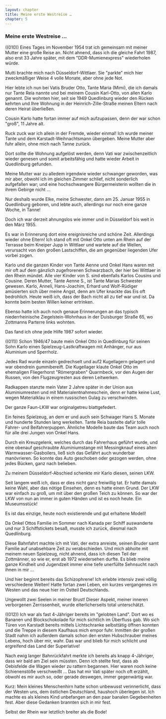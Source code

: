 ```yaml
---  
layout: chapter
title: Meine erste Westreise …
chapter: 5
---  
```


### Meine erste Westreise …

((010)) Eines Tages im November 1954 trat ich gemeinsam mit meiner Mutter eine
große Reise an. Nicht ahnend, dass ich die gleiche Fahrt 1987, also erst 33
Jahre später, mit dem "DDR-Mumienexpress" wiederholen würde.

Mutti brachte mich nach Düsseldorf-Wittlaer. Sie "parkte" mich hier
zweckmäßiger Weise 4 volle Monate, aber ohne jede Not.

Hier lebte ich nun bei Vatis Bruder Otto, Tante Maria (Mimi), die ich damals
nur Tante Reia nannte und bei meinem Cousin Karl-Otto, von allen Karlo
genannt. Die wohnten hier, seit sie 1949 Quedlinburg wieder den Rücken kehrten
und Ihre Wohnung in der Heinrich-Zille-Straße meinen Eltern nach deren Heirat
überließen.

Cousin Karlo hatte fortan immer auf mich aufzupassen, denn der war schon
"groß", 11 Jahre alt.

Ruck zuck war ich allein in der Fremde, wieder einmal! Ich wurde meiner Tante
und dem Karstadt-Weihnachtsmann übergeben. Meine Mutter aber fuhr allein, ohne
mich nach Tanne zurück.

Dort sollte die Wohnung aufgelöst werden, denn Vati war zwischenzeitlich
wieder genesen und somit arbeitsfähig und hatte wieder Arbeit in Quedlinburg
gefunden.

Meine Mutter war zu alledem irgendwie wieder schwanger geworden, was mir aber,
obwohl ich im gleichen Zimmer schlief, nicht sonderlich aufgefallen war; und
eine hochschwangere Bürgermeisterin wollten die in ihrem Gebirge nicht …

Nur deshalb wurde Elke, meine Schwester, dann am 25. Januar 1955 in
Quedlinburg geboren, und lebte auch, allerdings nur noch eine ganze Woche, in
Tanne!

Doch ich war derzeit ahnungslos wie immer und in Düsseldorf bis weit in den
März 1955.

Es war in Erinnerung dort eine ereignisreiche und schöne Zeit. Allerdings
wieder ohne Eltern! Ich stand oft mit Onkel Otto unten am Rhein auf der
Terrasse beim Kneiper Jupp in Wittlaer und wartete auf die Wellen, verursacht
von den großen Lastschiffen, die am gegenüber liegenden Ufer vorbei zogen.

Karlo und die ganzen Kinder von Tante Aenne und Onkel Hans waren mit mir oft
auf dem gänzlich zugefrorenen Schwarzbach, der hier bei Wittlaer in den Rhein
mündet. Alle vier Kinder von S. sind ebenfalls Karlos Cousins und Cousine.
Deren Mutter, Tante Aenne S., ist Tante Marias Schwester gewesen. Karlo,
Anneli, Hans-Joachim, Erhard und Wolf-Rüdiger amüsierten sich über meine
Angst, denn am Ufer knackte das Eis oft bedrohlich. Heute weiß ich, dass der
Bach nicht all zu tief war und ist. Da konnte beim besten Willen keiner
ertrinken.

Ebenso hatte ich auch noch genaue Erinnerungen an das typisch niederrheinische
Ziegelstein-Wohnhaus in der Duisburger Straße 65, wo Zottmanns Parterre links
wohnten.

Das fand ich ohne jede Hilfe 1987 sofort wieder.

((011)) Schon 1946/47 baute mein Onkel Otto in Quedlinburg für seinen Sohn
Karlo einen Spielzeug-Lastkraftwagen mit Anhänger, nur aus Aluminium und
Sperrholz.

Jedes Rad wurde einzeln gedrechselt und auf2 Kugellagern gelagert und war
obendrein gummibereift. Die Kugellager klaute Onkel Otto im ehemaligen
Fliegerhorst "Römergraben" Quarmbeck, vor den Augen der Russen, von den
Flugzeugresten aus deren Leitwerken.

Radkappen stanzte mein Vater 2 Jahre später in der Union aus Aluminiumresten
und mit Materialentnahmeschein, denn er hatte keine Lust, wegen Materialklau
in einem russischen Gulag zu verschwinden.

Der ganze Faun-LKW war originalgetreu blattgefedert.

Ein feines Spielzeug, an dem er und auch sein Schwager Hans S. Monate und
hunderte Stunden lang werkelten. Tante Reia bastelte dafür tolle Fahrer- und
Beifahrerpuppen. Ähnliche Modelle baute das Team auch noch für alle drei
Jungen von Onkel Hans.

Durch ein Kreuzgelenk, welches durch das Fahrerhaus geführt wurde, und eine
obenauf geschraubte Aluminiumstange mit Messingknauf eines alten
Warmwasser-Gasboilers, ließ sich das Gefährt auch wunderbar manövrieren. So
konnte das Auto geschoben oder gezogen werden, ohne jedes Bücken, ganz nach
belieben.

Zu meinem Düsseldorf-Abschied schenkte mir Karlo diesen, seinen LKW.

Seit langem weiß ich, dass er dies nicht ganz freiwillig tat. Er hatte damals
keine Wahl, aber das nötige Einsehen, denn es hatte einen Grund. Der LKW war
einfach zu groß, um mit über den großen Teich zu können. So war der LKW von
nun an immer in guten Händen und ist es noch heute. Ein Museumsstück!

Es ist das einzige, heute noch existierende und gut erhaltene Modell!

Da Onkel Ottos Familie im Sommer nach Kanada per Schiff auswanderte und nur 3
Schiffstickets besaß, musste ich zurück, diesmal nach Quedlinburg.

Diese Bahnfahrt machte ich mit Vati, der extra anreiste, seinen Bruder samt
Familie auf unabsehbare Zeit zu verabschieden. Und mich abholte mit meinem
neuen Spielzeug, nicht ahnend, dass ich diesen Teil der Zottmänner, so wie er,
erst ab 1972 wiedersehen durfte. Es blieb meine ganze Kindheit und Jugendzeit
immer eine tiefe unerfüllte Sehnsucht nach ihnen in mir …

Und hier beginnt bereits das Schizophrene! Ich erlebte intensiv zwei völlig
verschiedene Welten! Hatte fortan zwei Leben, ein kurzes vergangenes im Westen
und das neue hier im Ostteil Deutschlands.

Ungewollt zwei Seelen in meiner Brust! Dieser Aspekt, meiner inneren
verborgenen Zerrissenheit, wurde elterlicherseits total unterschätzt.

((012)) Ich war als fast 4-Jähriger bereits im "gelobten Land". Dort wo es
Bananen und Blockschokolade für mich sichtlich im Überfluss gab. Wo sich Türen
von Karstadt bereits mittels Lichtschranke selbsttätig öffnen konnten und die
Treppe in diesem Kaufhaus mich empor fuhr. Inmitten der großen Stadt nahm ich
außerdem damals schon den ersten Hubschrauber meines Lebens, hoch über mir,
wahr. Das war und blieb für mich schlicht und ergreifend das Land der
Superlative!

Nach ewig langer Bahnrückfahrt merkte ich bereits als knapp 4-Jähriger, dass
wir bald am Ziel sein müssten. Denn ich stellte fest, dass ab Oebisfelde die
Wagen wieder zu rattern begannen. Hier waren noch keine Schienenstöße
verschweißt … Das hat mir Vati später noch oft erzählt, obwohl es mir auch so,
oder gerade deswegen, immer gegenwärtig war.

Kurz: Mein kleines Menschenhirn hatte schon unbewusst verinnerlicht, dass der
Westen uns, dem östlichen Deutschland, haushoch überlegen ist. Ich machte es
als kleines Kind unbefangen an den paar banalen Gegebenheiten fest. Aber diese
Gedanken brannten sich in mir fest.

Selbst der Rhein war letztlich breiter als die Bode!

